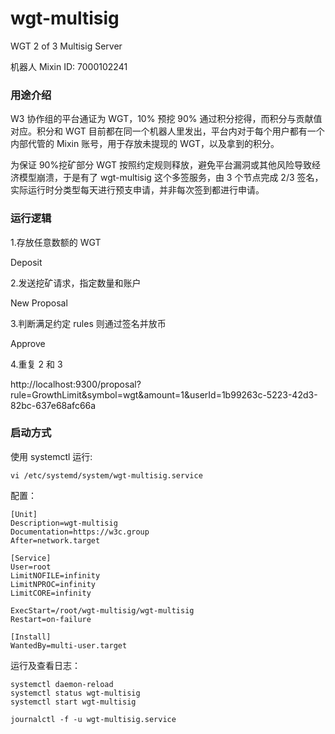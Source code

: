 # wgt-multisig

WGT 2 of 3 Multisig Server

机器人 Mixin ID: 7000102241

### 用途介绍

W3 协作组的平台通证为 WGT，10% 预挖 90% 通过积分挖得，而积分与贡献值对应。积分和 WGT 目前都在同一个机器人里发出，平台内对于每个用户都有一个内部代管的 Mixin 账号，用于存放未提现的 WGT，以及拿到的积分。

为保证 90%挖矿部分 WGT 按照约定规则释放，避免平台漏洞或其他风险导致经济模型崩溃，于是有了 wgt-multisig 这个多签服务，由 3 个节点完成 2/3 签名，实际运行时分类型每天进行预支申请，并非每次签到都进行申请。

### 运行逻辑

1.存放任意数额的 WGT

Deposit

2.发送挖矿请求，指定数量和账户

New Proposal

3.判断满足约定 rules 则通过签名并放币

Approve

4.重复 2 和 3

http://localhost:9300/proposal?rule=GrowthLimit&symbol=wgt&amount=1&userId=1b99263c-5223-42d3-82bc-637e68afc66a

### 启动方式

使用 systemctl 运行:

```
vi /etc/systemd/system/wgt-multisig.service
```

配置：

```
[Unit]
Description=wgt-multisig
Documentation=https://w3c.group
After=network.target

[Service]
User=root
LimitNOFILE=infinity
LimitNPROC=infinity
LimitCORE=infinity

ExecStart=/root/wgt-multisig/wgt-multisig
Restart=on-failure

[Install]
WantedBy=multi-user.target
```

运行及查看日志：

```
systemctl daemon-reload
systemctl status wgt-multisig
systemctl start wgt-multisig

journalctl -f -u wgt-multisig.service
```
